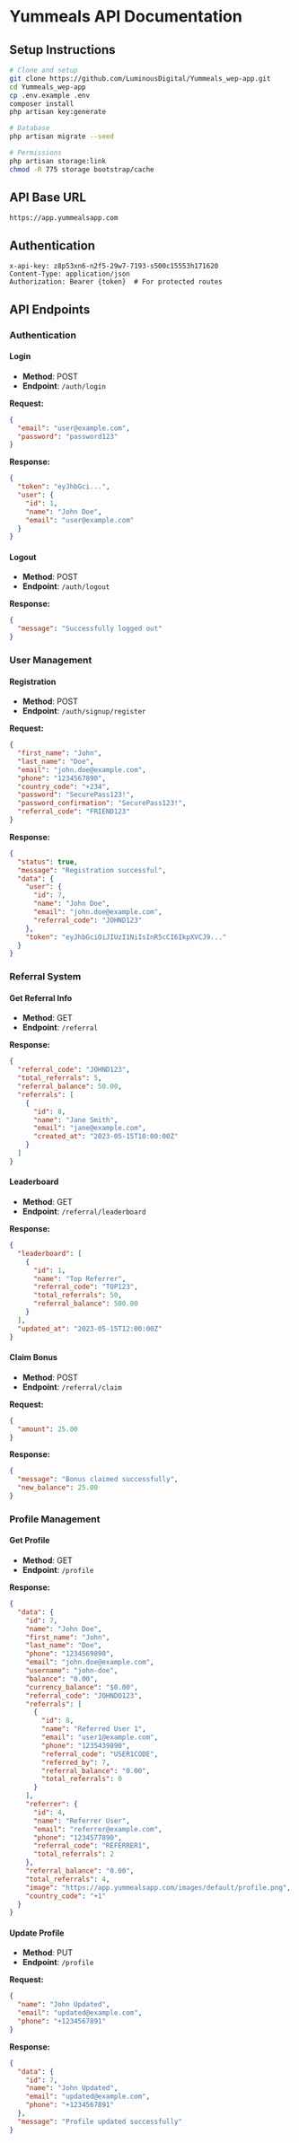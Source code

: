 
# Yummeals API Documentation

## Setup Instructions

```bash
# Clone and setup
git clone https://github.com/LuminousDigital/Yummeals_wep-app.git
cd Yummeals_wep-app
cp .env.example .env
composer install
php artisan key:generate

# Database
php artisan migrate --seed

# Permissions
php artisan storage:link
chmod -R 775 storage bootstrap/cache
```

## API Base URL

```
https://app.yummealsapp.com
```

## Authentication

```
x-api-key: z8p53xn6-n2f5-29w7-7193-s500c15553h171620
Content-Type: application/json
Authorization: Bearer {token}  # For protected routes
```

## API Endpoints

### Authentication

#### Login

- **Method**: POST
- **Endpoint**: `/auth/login`

**Request:**

```json
{
  "email": "user@example.com",
  "password": "password123"
}
```

**Response:**

```json
{
  "token": "eyJhbGci...",
  "user": {
    "id": 1,
    "name": "John Doe",
    "email": "user@example.com"
  }
}
```

#### Logout

- **Method**: POST
- **Endpoint**: `/auth/logout`

**Response:**

```json
{
  "message": "Successfully logged out"
}
```

### User Management

#### Registration

- **Method**: POST
- **Endpoint**: `/auth/signup/register`

**Request:**

```json
{
  "first_name": "John",
  "last_name": "Doe",
  "email": "john.doe@example.com",
  "phone": "1234567890",
  "country_code": "+234",
  "password": "SecurePass123!",
  "password_confirmation": "SecurePass123!",
  "referral_code": "FRIEND123"
}
```

**Response:**

```json
{
  "status": true,
  "message": "Registration successful",
  "data": {
    "user": {
      "id": 7,
      "name": "John Doe",
      "email": "john.doe@example.com",
      "referral_code": "JOHND123"
    },
    "token": "eyJhbGciOiJIUzI1NiIsInR5cCI6IkpXVCJ9..."
  }
}
```

### Referral System

#### Get Referral Info

- **Method**: GET
- **Endpoint**: `/referral`

**Response:**

```json
{
  "referral_code": "JOHND123",
  "total_referrals": 5,
  "referral_balance": 50.00,
  "referrals": [
    {
      "id": 8,
      "name": "Jane Smith",
      "email": "jane@example.com",
      "created_at": "2023-05-15T10:00:00Z"
    }
  ]
}
```

#### Leaderboard

- **Method**: GET
- **Endpoint**: `/referral/leaderboard`

**Response:**

```json
{
  "leaderboard": [
    {
      "id": 1,
      "name": "Top Referrer",
      "referral_code": "TOP123",
      "total_referrals": 50,
      "referral_balance": 500.00
    }
  ],
  "updated_at": "2023-05-15T12:00:00Z"
}
```

#### Claim Bonus

- **Method**: POST
- **Endpoint**: `/referral/claim`

**Request:**

```json
{
  "amount": 25.00
}
```

**Response:**

```json
{
  "message": "Bonus claimed successfully",
  "new_balance": 25.00
}
```

### Profile Management

#### Get Profile

- **Method**: GET
- **Endpoint**: `/profile`

**Response:**

```json
{
  "data": {
    "id": 7,
    "name": "John Doe",
    "first_name": "John",
    "last_name": "Doe",
    "phone": "1234569890",
    "email": "john.doe@example.com",
    "username": "john-doe",
    "balance": "0.00",
    "currency_balance": "$0.00",
    "referral_code": "JOHNDO123",
    "referrals": [
      {
        "id": 8,
        "name": "Referred User 1",
        "email": "user1@example.com",
        "phone": "1235439890",
        "referral_code": "USER1CODE",
        "referred_by": 7,
        "referral_balance": "0.00",
        "total_referrals": 0
      }
    ],
    "referrer": {
      "id": 4,
      "name": "Referrer User",
      "email": "referrer@example.com",
      "phone": "1234577890",
      "referral_code": "REFERRER1",
      "total_referrals": 2
    },
    "referral_balance": "0.00",
    "total_referrals": 4,
    "image": "https://app.yummealsapp.com/images/default/profile.png",
    "country_code": "+1"
  }
}
```

#### Update Profile

- **Method**: PUT
- **Endpoint**: `/profile`

**Request:**

```json
{
  "name": "John Updated",
  "email": "updated@example.com",
  "phone": "+1234567891"
}
```

**Response:**

```json
{
  "data": {
    "id": 7,
    "name": "John Updated",
    "email": "updated@example.com",
    "phone": "+1234567891"
  },
  "message": "Profile updated successfully"
}
```
```
